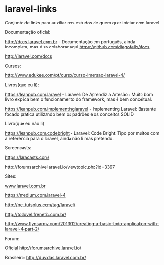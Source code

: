 laravel-links
=============

Conjunto de links para auxiliar nos estudos de quem quer iniciar com laravel


Documentação oficial:

http://docs.laravel.com.br - Documentação em português, ainda incompleta, mas é só colaborar aqui https://github.com/diegofelix/docs


http://laravel.com/docs

Cursos:

http://www.edukee.com/pt/curso/curso-imersao-laravel-4/

Livros(que eu li): 

https://leanpub.com/laravel - Laravel: De Aprendiz a Artesão : Muito bom livro explica bem o funcionamento do framework, mas é bem conceitual.

https://leanpub.com/implementinglaravel - Implementing Laravel: Bastante focado prática utilizando bem os padrões e os conceitos SOLID

Livro(que eu não li)

https://leanpub.com/codebright - Laravel: Code Bright: Tipo por muitos com a referência para o laravel, ainda não li mas pretendo.

Screencasts:

https://laracasts.com/

http://forumsarchive.laravel.io/viewtopic.php?id=3397

Sites:

www.laravel.com.br

https://medium.com/laravel-4

http://net.tutsplus.com/tag/laravel/

http://todovel.frenetic.com.br/

http://www.flynsarmy.com/2013/12/creating-a-basic-todo-application-with-laravel-4-part-2/

Forum:

Oficial http://forumsarchive.laravel.io/

Brasileiro: http://duvidas.laravel.com.br/


